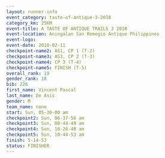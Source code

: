 ```yaml
---
layout: runner-info 
event_category: taste-of-antique-3-2018 
category_km: 25KM 
event-title: A TASTE OF ANTIQUE TRAILS 3 2018 
event-location: Aningalan San Remegio Antique Philippines 
event-logo: 
event-date: 2018-02-11 
checkpoint-name2: AS1, CP 1 (T-2) 
checkpoint-name3: AS3, CP 2 (T-3) 
checkpoint-name4: CP 3 (T-4) 
checkpoint-name5: FINISH (T-5) 
overall_rank: 19
gender_rank: 18
bib: 226
first_name: Vincent Pascal
last_name: De Asis
gender: M
team_name: none
start: Sun, 05-30-00 am
checkpoint2: Sun, 06-37-56 am
checkpoint3: Sun, 08-44-49 am
checkpoint4: Sun, 10-26-40 am
checkpoint5: Sun, 10-44-53 am
finish: 5-14-53
status: FINISHER
---
```

